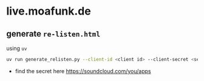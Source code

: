 # live.moafunk.de

## generate `re-listen.html`

using `uv`
```sh
uv run generate_relisten.py --client-id <client id> --client-secret <secret>
```

- find the secret here https://soundcloud.com/you/apps
